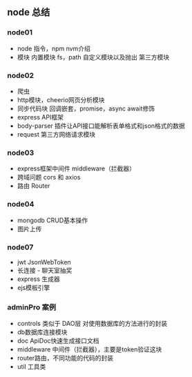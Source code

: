## node 总结

### node01
- node 指令，npm nvm介绍
- 模块
  内置模块	fs，path
  自定义模块以及抛出
  第三方模块
  
### node02
- 爬虫
- http模块，cheerio网页分析模块
- 同步代码块
  回调嵌套，promise，async  await修饰
- express  API框架
- body-parser 插件让API接口能解析表单格式和json格式的数据
- request 第三方网络请求模块

### node03
- express框架中间件  middleware（拦截器）
- 跨域问题
  cors 和 axios
- 路由  Router

### node04
- mongodb  CRUD基本操作
- 图片上传

### node07
- jwt  JsonWebToken
- 长连接 - 聊天室抽奖
- express 生成器
- ejs模板引擎

### adminPro 案例
- controls  类似于 DAO层  对使用数据库的方法进行的封装
- db数据库连接模块
- doc   ApiDoc快速生成接口文档
- middleware   中间件（拦截器），主要是token验证这块
- router路由，不同功能的代码的封装
- util 工具类